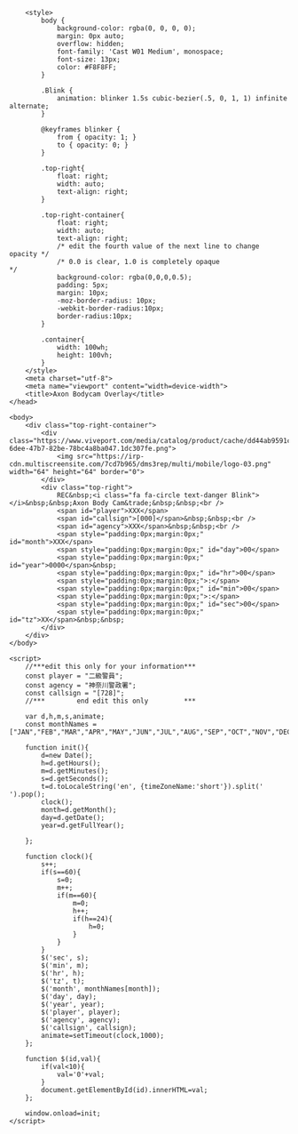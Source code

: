 <!DOCTYPE html>
<!-- goto line 81 and be sure to edit your information -->
<html>
    <head>
        <script src="https://code.jquery.com/jquery.min.js"></script>
        <link href="https://maxcdn.bootstrapcdn.com/bootstrap/3.3.6/css/bootstrap.min.css" rel="stylesheet" type="text/css" />
        <script src="https://maxcdn.bootstrapcdn.com/bootstrap/3.3.6/js/bootstrap.min.js"></script>
        <link href="https://netdna.bootstrapcdn.com/font-awesome/4.0.3/css/font-awesome.min.css" rel="stylesheet" type="text/css" />
        <link href="https://fonts.googleapis.com/css?family=Share+Tech+Mono&effect=outline" rel="stylesheet" type="text/css"> 
    
        <style>
            body { 
                background-color: rgba(0, 0, 0, 0); 
                margin: 0px auto; 
                overflow: hidden; 
                font-family: 'Cast W01 Medium', monospace;
                font-size: 13px;
                color: #F8F8FF;
            }

            .Blink {
                animation: blinker 1.5s cubic-bezier(.5, 0, 1, 1) infinite alternate;  
            }

            @keyframes blinker {  
                from { opacity: 1; }
                to { opacity: 0; }
            }

            .top-right{
                float: right;
                width: auto;
                text-align: right;
            }
            
            .top-right-container{
                float: right;
                width: auto;
                text-align: right;
                /* edit the fourth value of the next line to change opacity */
                /* 0.0 is clear, 1.0 is completely opaque                   */
                background-color: rgba(0,0,0,0.5);
                padding: 5px;
                margin: 10px;
                -moz-border-radius: 10px;
                -webkit-border-radius:10px;
                border-radius:10px;
            }

            .container{
                width: 100wh;
                height: 100vh;
            }
        </style>
        <meta charset="utf-8">
        <meta name="viewport" content="width=device-width">
        <title>Axon Bodycam Overlay</title>
    </head>

    <body>
        <div class="top-right-container">
            <div class="https://www.viveport.com/media/catalog/product/cache/dd44ab9591c40efc99bce320df9a7888/6/1/614e9355-6dee-47b7-82be-78bc4a8ba047.1dc307fe.png">
                <img src="https://irp-cdn.multiscreensite.com/7cd7b965/dms3rep/multi/mobile/logo-03.png" width="64" height="64" border="0">
            </div>
            <div class="top-right">
                REC&nbsp;<i class="fa fa-circle text-danger Blink"></i>&nbsp;&nbsp;Axon Body Cam&trade;&nbsp;&nbsp;<br />
                <span id="player">XXX</span>
                <span id="callsign">[000]</span>&nbsp;&nbsp;<br />
                <span id="agency">XXX</span>&nbsp;&nbsp;<br />                
                <span style="padding:0px;margin:0px;" id="month">XXX</span>
				<span style="padding:0px;margin:0px;" id="day">00</span>
                <span style="padding:0px;margin:0px;" id="year">0000</span>&nbsp;
                <span style="padding:0px;margin:0px;" id="hr">00</span>
                <span style="padding:0px;margin:0px;">:</span>
                <span style="padding:0px;margin:0px;" id="min">00</span>
                <span style="padding:0px;margin:0px;">:</span>
                <span style="padding:0px;margin:0px;" id="sec">00</span>
                <span style="padding:0px;margin:0px;" id="tz">XX</span>&nbsp;&nbsp;
            </div>
        </div>
    </body>
    
    <script>
        //***edit this only for your information***
        const player = "二級警員";
        const agency = "神奈川警政署";
        const callsign = "[728]";
        //***        end edit this only         ***
    
        var d,h,m,s,animate;
        const monthNames = ["JAN","FEB","MAR","APR","MAY","JUN","JUL","AUG","SEP","OCT","NOV","DEC"];

        function init(){
            d=new Date();
            h=d.getHours();
            m=d.getMinutes();
            s=d.getSeconds();
            t=d.toLocaleString('en', {timeZoneName:'short'}).split(' ').pop();
            clock();
            month=d.getMonth();
            day=d.getDate();
            year=d.getFullYear();
            
        };

        function clock(){
            s++;
            if(s==60){
                s=0;
                m++;
                if(m==60){
                    m=0;
                    h++;
                    if(h==24){
                        h=0;
                    }
                }
            }
            $('sec', s);
            $('min', m);
            $('hr', h);
            $('tz', t);
            $('month', monthNames[month]);
            $('day', day);
            $('year', year);
            $('player', player);
            $('agency', agency);
            $('callsign', callsign);
            animate=setTimeout(clock,1000);
        };

        function $(id,val){
            if(val<10){
                val='0'+val;
            }
            document.getElementById(id).innerHTML=val;
        };

        window.onload=init;
    </script>

</html>
